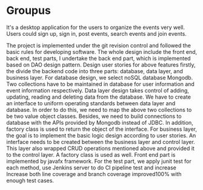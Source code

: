 # Groupus
It's a desktop application for the users to organize the events very well. Users could sign up, sign in, post events, search events and join events. 

The project is implemented under the git revision control and followed the basic rules for developing software. The whole design include the front end, back end, test parts, I undertake the back end part, which is implemented based on DAO design pattern. 
Design user stories for above features firstly, the divide the backend code into three parts: database, data layer, and business layer. 
For database design, we select noSQL database Mongodb. Two collections have to be maintained in database for user information and event information respectively. 
Data layer design takes control of adding, updating, reading and deleting data from the database. We have to create an interface to uniform operating standards between data layer and database. In order to do this, we need to map the above two collections to be two value object classes. Besides, we need to build connections to database with the APIs provided by Mongodb instead of JDBC. In addition, factory class is used to return the object of the interface. 
For business layer, the goal is to implement the basic logic design according to user stories. An interface needs to be created between the business layer and control layer. This layer also wrapped CRUD operations mentioned above and provided it to the control layer. A factory class is used as well. Front end part is implemented by javafx framework. 
For the test part, we apply junit test for each method, use Jenkins server to do CI pipeline test and increase Increase both line coverage and branch coverage improved100% with enough test cases.
